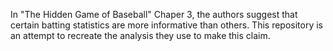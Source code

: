 In "The Hidden Game of Baseball" Chaper 3, the authors suggest that certain batting statistics are more informative than others. This repository is an attempt to recreate the analysis they use to make this claim.